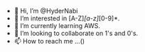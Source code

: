 - 👋 Hi, I’m @HyderNabi
- 👀 I’m interested in [A-Z]*[a-z]*[0-9]*.
- 🌱 I’m currently learning AWS.
- 💞️ I’m looking to collaborate on 1's and 0's.
- 📫 How to reach me ...(<link href = "127.0.0.1"></link>)

<!---
HyderNabi/HyderNabi is a ✨ special ✨ repository because its `README.md` (this file) appears on your GitHub profile.
You can click the Preview link to take a look at your changes.
--->
